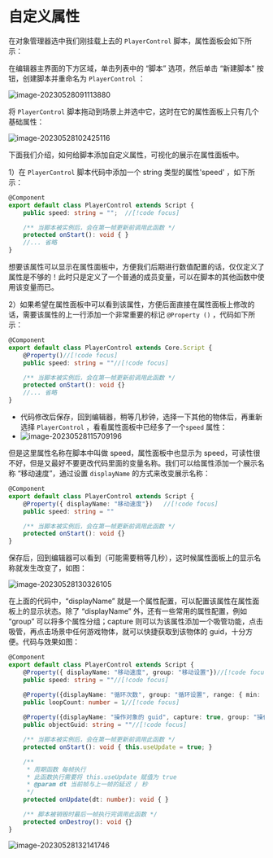 # 自定义属性

在对象管理器选中我们刚挂载上去的 `PlayerControl` 脚本，属性面板会如下所示：

在编辑器主界面的下方区域，单击列表中的 “脚本” 选项，然后单击 “新建脚本” 按钮，创建脚本并重命名为  `PlayerControl`  ：

![image-20230528091113880](https://arkimg.ark.online/image-20230528091113880.webp)

将 `PlayerControl` 脚本拖动到场景上并选中它，这时在它的属性面板上只有几个基础属性：

![image-20230528102425116](https://arkimg.ark.online/image-20230528102425116.webp)

下面我们介绍，如何给脚本添加自定义属性，可视化的展示在属性面板中。

1）在 `PlayerControl` 脚本代码中添加一个 string 类型的属性'speed' ，如下所示：

```typescript
@Component
export default class PlayerControl extends Script {
    public speed: string = "";	//[!code focus]

    /** 当脚本被实例后，会在第一帧更新前调用此函数 */
    protected onStart(): void { }
    //... 省略
}
```

想要该属性可以显示在属性面板中，方便我们后期进行数值配置的话，仅仅定义了属性是不够的！此时只是定义了一个普通的成员变量，可以在脚本的其他函数中使用该变量而已。

2）如果希望在属性面板中可以看到该属性，方便后面直接在属性面板上修改的话，需要该属性的上一行添加一个非常重要的标记 `@Property ()` ，代码如下所示：

```typescript
@Component
export default class PlayerControl extends Core.Script {
    @Property()//[!code focus]
    public speed: string = ""//[!code focus]

    /** 当脚本被实例后，会在第一帧更新前调用此函数 */
    protected onStart(): void {}
    //... 省略
}
```

* 代码修改后保存，回到编辑器，稍等几秒钟，选择一下其他的物体后，再重新选择 `PlayerControl` ，看看属性面板中已经多了一个`speed` 属性：
* ![image-20230528115709196](https://arkimg.ark.online/image-20230528115709196.webp)

但是这里属性名称在脚本中叫做 speed，属性面板中也显示为 speed，可读性很不好，但是又最好不要更改代码里面的变量名称。我们可以给属性添加一个展示名称 “移动速度”，通过设置 `displayName` 的方式来改变展示名称：

``` ts
@Component
export default class PlayerControl extends Script {
    @Property({ displayName: "移动速度"})	//[!code focus]
    public speed: string = ""

    /** 当脚本被实例后，会在第一帧更新前调用此函数 */
    protected onStart(): void {}
}
```

保存后，回到编辑器可以看到（可能需要稍等几秒），这时候属性面板上的显示名称就发生改变了，如图：

![image-20230528130326105](https://arkimg.ark.online/image-20230528130326105.webp)

在上面的代码中，“displayName” 就是一个属性配置，可以配置该属性在属性面板上的显示状态。除了 “displayName” 外，还有一些常用的属性配置，例如 “group” 可以将多个属性分组；capture 则可以为该属性添加一个吸管功能，点击吸管，再点击场景中任何游戏物体，就可以快捷获取到该物体的 guid，十分方便。代码与效果如图：

``` ts
@Component
export default class PlayerControl extends Script {
    @Property({ displayName: "移动速度", group: "移动设置"})//[!code focus]
    public speed: string = ""//[!code focus]

    @Property({displayName: "循环次数", group: "循环设置", range: { min: 1, max: 10000} })//[!code focus]
    public loopCount: number = 1//[!code focus]
    
    @Property({displayName: "操作对象的 guid", capture: true, group: "操作对象"})//[!code focus]
    public objectGuid: string = ""//[!code focus]

    /** 当脚本被实例后，会在第一帧更新前调用此函数 */
    protected onStart(): void { this.useUpdate = true; }

    /**
     * 周期函数 每帧执行
     * 此函数执行需要将 this.useUpdate 赋值为 true
     * @param dt 当前帧与上一帧的延迟 / 秒
     */
    protected onUpdate(dt: number): void { }

    /** 脚本被销毁时最后一帧执行完调用此函数 */
    protected onDestroy(): void {}
}
```

![image-20230528132141746](https://arkimg.ark.online/image-20230528132141746.webp)
